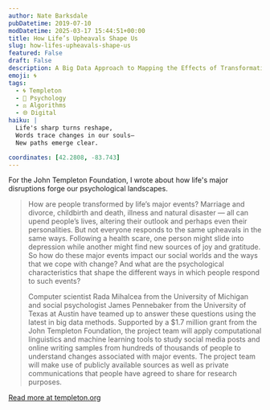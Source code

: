 ```yaml
---
author: Nate Barksdale
pubDatetime: 2019-07-10
modDatetime: 2025-03-17 15:44:51+00:00
title: How Life’s Upheavals Shape Us
slug: how-lifes-upheavals-shape-us
featured: False
draft: False
description: A Big Data Approach to Mapping the Effects of Transformative Events
emoji: 🌀
tags:
  - 🌀 Templeton
  - 🧠 Psychology
  - ⚖️ Algorithms
  - 🌐 Digital
haiku: |
  Life's sharp turns reshape,
  Words trace changes in our souls—
  New paths emerge clear.

coordinates: [42.2808, -83.743]
---
```


For the John Templeton Foundation, I wrote about how life's major disruptions forge our psychological landscapes.

> How are people transformed by life’s major events? Marriage and divorce, childbirth and death, illness and natural disaster — all can upend people’s lives, altering their outlook and perhaps even their personalities. But not everyone responds to the same upheavals in the same ways. Following a health scare, one person might slide into depression while another might find new sources of joy and gratitude. So how do these major events impact our social worlds and the ways that we cope with change? And what are the psychological characteristics that shape the different ways in which people respond to such events?
>
> Computer scientist Rada Mihalcea from the University of Michigan and social psychologist James Pennebaker from the University of Texas at Austin have teamed up to answer these questions using the latest in big data methods. Supported by a $1.7 million grant from the John Templeton Foundation, the project team will apply computational linguistics and machine learning tools to study social media posts and online writing samples from hundreds of thousands of people to understand changes associated with major events. The project team will make use of publicly available sources as well as private communications that people have agreed to share for research purposes.

[Read more at templeton.org](https://www.templeton.org/news/how-lifes-upheavals-shape-us)
